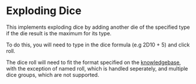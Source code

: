 # Exploding Dice

This implements exploding dice by adding another die of the specified type if the die result is the maximum for its type.

To do this, you will need to type in the dice formula (e.g 2D10 + 5) and click roll.

The dice roll will need to fit the format specified on the [knowledgebase](https://feedback.talespire.com/kb/article/talespire-url-scheme), with the exception of named roll, which is handled seperately, and multiple dice groups, which are not supported.